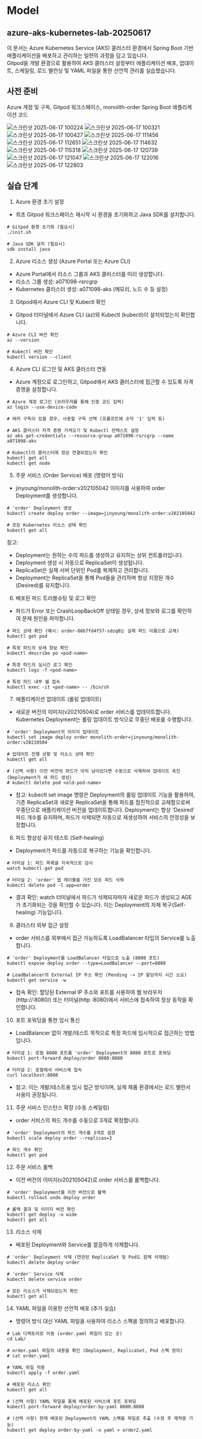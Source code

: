 # Model
## azure-aks-kubernetes-lab-20250617
이 문서는 Azure Kubernetes Service (AKS) 클러스터 환경에서 Spring Boot 기반 애플리케이션을 배포하고 관리하는 일련의 과정을 담고 있습니다.  
Gitpod을 개발 환경으로 활용하여 AKS 클러스터 설정부터 애플리케이션 배포, 업데이트, 스케일링, 로드 밸런싱 및 YAML 파일을 통한 선언적 관리를 실습했습니다.  

## 사전 준비
Azure 계정 및 구독, Gitpod 워크스페이스, monolith-order Spring Boot 애플리케이션 코드

![스크린샷 2025-06-17 100224](https://github.com/user-attachments/assets/688aa955-f530-45e3-9d65-510f1eac29df)
![스크린샷 2025-06-17 100321](https://github.com/user-attachments/assets/46bf14c5-c108-47e4-9a39-9a8fa4ac6cd4)
![스크린샷 2025-06-17 100427](https://github.com/user-attachments/assets/9c7d64ce-8646-437f-913f-e377eba3ab7e)
![스크린샷 2025-06-17 111456](https://github.com/user-attachments/assets/5b199902-182c-4101-939c-5cd1669d1020)
![스크린샷 2025-06-17 112651](https://github.com/user-attachments/assets/d7bcb5c3-a729-4396-a7ec-aaba95c1a952)
![스크린샷 2025-06-17 114632](https://github.com/user-attachments/assets/c7885cdb-2019-4e65-9704-a88eb8cbf572)
![스크린샷 2025-06-17 115318](https://github.com/user-attachments/assets/b8e84dc8-f62b-4631-8a52-9e4526a5b20c)
![스크린샷 2025-06-17 120739](https://github.com/user-attachments/assets/a905c2a6-0cc2-43e6-9a37-4ee12f8d9525)
![스크린샷 2025-06-17 121047](https://github.com/user-attachments/assets/5fecbc08-b7dd-49d7-ac01-4e1a5a2d0020)
![스크린샷 2025-06-17 122016](https://github.com/user-attachments/assets/e6c19601-f01b-485f-b5b3-f785649e46a9)
![스크린샷 2025-06-17 122803](https://github.com/user-attachments/assets/a5ec3c6b-aacc-41f5-b2ab-6b0ba6d52afd)

## 실습 단계
1. Azure 환경 초기 설정
- 최초 Gitpod 워크스페이스 재시작 시 환경을 초기화하고 Java SDK를 설치합니다.
```
# Gitpod 환경 초기화 (필요시)
./init.sh

# Java SDK 설치 (필요시)
sdk install java
```
2. Azure 리소스 생성 (Azure Portal 또는 Azure CLI)
- Azure Portal에서 리소스 그룹과 AKS 클러스터를 미리 생성합니다.
- 리소스 그룹 생성: a071098-rsrcgrp
- Kubernetes 클러스터 생성: a071098-aks (메모리, 노드 수 등 설정)

3. Gitpod에서 Azure CLI 및 Kubectl 확인
- Gitpod 터미널에서 Azure CLI (az)와 Kubectl (kubectl)이 설치되었는지 확인합니다.
```
# Azure CLI 버전 확인
az --version

# Kubectl 버전 확인
kubectl version --client
```
4. Azure CLI 로그인 및 AKS 클러스터 연동
- Azure 계정으로 로그인하고, Gitpod에서 AKS 클러스터에 접근할 수 있도록 자격 증명을 설정합니다.
```
# Azure 계정 로그인 (브라우저를 통해 인증 코드 입력)
az login --use-device-code

# 여러 구독이 있을 경우, 사용할 구독 선택 (프롬프트에 숫자 '1' 입력 등)

# AKS 클러스터 자격 증명 가져오기 및 Kubectl 컨텍스트 설정
az aks get-credentials --resource-group a071098-rsrcgrp --name a071098-aks

# Kubectl이 클러스터에 정상 연결되었는지 확인
kubectl get all
kubectl get node
```
5. 주문 서비스 (Order Service) 배포 (명령어 방식)
- jinyoung/monolith-order:v202105042 이미지를 사용하여 order Deployment를 생성합니다.
```
# 'order' Deployment 생성
kubectl create deploy order --image=jinyoung/monolith-order:v202105042

# 모든 Kubernetes 리소스 상태 확인
kubectl get all
```
참고:  
- Deployment는 원하는 수의 파드를 생성하고 유지하는 상위 컨트롤러입니다.
- Deployment 생성 시 자동으로 ReplicaSet이 생성됩니다.
- ReplicaSet은 실제 서버 단위인 Pod를 복제하고 관리합니다.
- Deployment는 ReplicaSet을 통해 Pod들을 관리하며 항상 지정된 개수(Desired)를 유지합니다.

6. 배포된 파드 트러블슈팅 및 로그 확인
- 파드가 Error 또는 CrashLoopBackOff 상태일 경우, 상세 정보와 로그를 확인하여 문제 원인을 파악합니다.
```
# 파드 상태 확인 (예시: order-86b7fd4f57-sdzq8는 실제 파드 이름으로 교체)
kubectl get pod

# 특정 파드의 상세 정보 확인
kubectl describe po <pod-name>

# 특정 파드의 실시간 로그 확인
kubectl logs -f <pod-name>

# 특정 파드 내부 쉘 접속
kubectl exec -it <pod-name> -- /bin/sh
```
7. 애플리케이션 업데이트 (롤링 업데이트)
- 새로운 버전의 이미지(v20210504)로 order 서비스를 업데이트합니다. Kubernetes Deployment는 롤링 업데이트 방식으로 무중단 배포를 수행합니다.
```
# 'order' Deployment의 이미지 업데이트
kubectl set image deploy order monolith-order=jinyoung/monolith-order:v20210504

# 업데이트 진행 상황 및 리소스 상태 확인
kubectl get all

# (선택 사항) 이전 버전의 파드가 아직 남아있다면 수동으로 삭제하여 업데이트 촉진 (Deployment가 새 파드 생성)
# kubectl delete pod <old-pod-name>
```
- 참고: kubectl set image 명령은 Deployment의 롤링 업데이트 기능을 활용하여, 기존 ReplicaSet과 새로운 ReplicaSet을 통해 파드를 점진적으로 교체함으로써 무중단으로 애플리케이션 버전을 업데이트합니다. Deployment는 항상 'Desired' 파드 개수를 유지하며, 파드가 삭제되면 자동으로 재생성하여 서비스의 안정성을 보장합니다.

8. 파드 항상성 유지 테스트 (Self-healing)
- Deployment가 파드를 자동으로 복구하는 기능을 확인합니다.
```
# 터미널 1: 파드 목록을 지속적으로 감시
watch kubectl get pod

# 터미널 2: 'order' 앱 레이블을 가진 모든 파드 삭제
kubectl delete pod -l app=order
```
- 결과 확인: watch 터미널에서 파드가 삭제되자마자 새로운 파드가 생성되고 AGE가 초기화되는 것을 확인할 수 있습니다. 이는 Deployment의 자체 복구(Self-healing) 기능입니다.

9. 클러스터 외부 접근 설정
- order 서비스를 외부에서 접근 가능하도록 LoadBalancer 타입의 Service를 노출합니다.
```
# 'order' Deployment를 LoadBalancer 타입으로 노출 (8080 포트)
kubectl expose deploy order --type=LoadBalancer --port=8080

# LoadBalancer의 External IP 주소 확인 (Pending -> IP 할당까지 시간 소요)
kubectl get service -w
```
- 접속 확인: 할당된 External IP 주소와 포트를 사용하여 웹 브라우저(http://<EXTERNAL-IP>:8080/) 또는 터미널(http <EXTERNAL-IP>:8080)에서 서비스에 접속하여 정상 동작을 확인합니다.

10. 포트 포워딩을 통한 임시 통신
- LoadBalancer 없이 개발/테스트 목적으로 특정 파드에 임시적으로 접근하는 방법입니다.
```
# 터미널 1: 로컬 8080 포트를 'order' Deployment의 8080 포트로 포워딩
kubectl port-forward deploy/order 8080:8080

# 터미널 2: 로컬에서 서비스에 접속
curl localhost:8080
```
- 참고: 이는 개발/테스트용 임시 접근 방식이며, 실제 제품 환경에서는 로드 밸런서 사용이 권장됩니다.

11. 주문 서비스 인스턴스 확장 (수동 스케일링)
- order 서비스의 파드 개수를 수동으로 3개로 확장합니다.
```
# 'order' Deployment의 파드 개수를 3개로 설정
kubectl scale deploy order --replicas=3

# 파드 개수 확인
kubectl get pod
```
12. 주문 서비스 롤백
- 이전 버전의 이미지(v202105042)로 order 서비스를 롤백합니다.
```
# 'order' Deployment를 이전 버전으로 롤백
kubectl rollout undo deploy order

# 롤백 결과 및 이미지 버전 확인
kubectl get deploy -o wide
kubectl get all
```
13. 리소스 삭제
- 배포된 Deployment와 Service를 깔끔하게 삭제합니다.
```
# 'order' Deployment 삭제 (연관된 ReplicaSet 및 Pod도 함께 삭제됨)
kubectl delete deploy order

# 'order' Service 삭제
kubectl delete service order

# 모든 리소스가 삭제되었는지 확인
kubectl get all
```
14. YAML 파일을 이용한 선언적 배포 (추가 실습)
- 명령어 방식 대신 YAML 파일을 사용하여 리소스 스펙을 정의하고 배포합니다.
```
# Lab 디렉토리로 이동 (order.yaml 파일이 있는 곳)
cd Lab/

# order.yaml 파일의 내용을 확인 (Deployment, ReplicaSet, Pod 스펙 정의)
# cat order.yaml

# YAML 파일 적용
kubectl apply -f order.yaml

# 배포된 리소스 확인
kubectl get all

# (선택 사항) YAML 파일을 통해 배포된 서비스에 포트 포워딩
kubectl port-forward deploy/order-by-yaml 8080:8080

# (선택 사항) 현재 배포된 Deployment의 YAML 스펙을 파일로 추출 (수정 후 재적용 가능)
kubectl get deploy order-by-yaml -o yaml > order2.yaml
```
